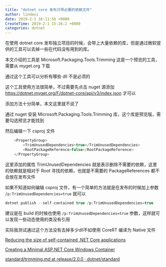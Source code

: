```yaml
---
title: "dotnet core 发布只带必要的依赖文件"
author: lindexi
date: 2019-2-1 16:11:56 +0800
CreateTime: 2019-2-1 15:26:2 +0800
categories: dotnet
---
```


在使用 dotnet core 发布独立项目的时候，会带上大量依赖的库，但是通过微软提供的工具可以去掉一些在代码没有用到的库。

<!--more-->


<!-- csdn -->

本文介绍的工具是 Microsoft.Packaging.Tools.Trimming 这是一个预览的工具，需要从 myget.org 下载

通过这个工具可以分析有哪些 dll 不是必须的

这个工具使用方法很简单，不过需要先点击 nuget 源添加 https://dotnet.myget.org/F/dotnet-core/api/v3/index.json 才可以

添加方法十分简单，本文这里就不说了

通过 nuget 安装 Microsoft.Packaging.Tools.Trimming 库，这个库是预览版，需要勾选预览才能找到

然后编辑一下 csproj 文件

```csharp
    <PropertyGroup>
        <TrimUnusedDependencies>true</TrimUnusedDependencies>
        <RootPackageReference>false</RootPackageReference>
    </PropertyGroup>
```

这里添加的属性 TrimUnusedDependencies 就是表示删除不需要的依赖，这里的依赖就是相对于 Root 寻找的依赖，也就是不需要的 PackageReferences 都不会放在发布文件

如果不知道如何编辑 csproj 文件，有一个简单的方法就是在发布的时候加上参数 `/p:TrimUnusedDependencies=true` 就可以

```csharp
dotnet publish --self-contained true /p:TrimUnusedDependencies=true
```

建议是在 build 的时候也使用 `/p:TrimUnusedDependencies=true` 参数，这样就可以发现一些动态使用的类没有引用

实际我测试通过这个方法没有去掉多少dll不如使用 CoreRT 编译为 Native 文件

[Reducing the size of self-contained .NET Core applications](https://ianqvist.blogspot.com/2018/01/reducing-size-of-self-contained-net.html?tdsourcetag=s_pctim_aiomsg )

[Creating a Minimal ASP.NET Core Windows Container](https://blogs.msdn.microsoft.com/webdev/2017/11/09/creating-a-minimal-asp-net-core-windows-container/ )

[standard/trimming.md at release/2.0.0 · dotnet/standard](https://github.com/dotnet/standard/blob/release/2.0.0/Microsoft.Packaging.Tools.Trimming/docs/trimming.md )


